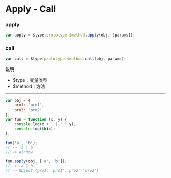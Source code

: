 # Apply - Call #

### apply ###

```javascript
var apply = $type.prototype.$method.apply(obj, [params]);
```
### call ###

```javascript
var call = $type.prototype.$method.call(obj, params);
```

说明
- $type：变量类型
- $method：方法

*****

```javascript
var obj = {
    pro1: 'pro1',
    pro2: 'pro2'
};
var fun = function (x, y) {
    console.log(x + ' | ' + y);
    console.log(this);
};

fun('a', 'b'); 
// -> 'a | b'
// -> Window

fun.apply(obj, ['a', 'b']); 
// -> 'a | b'
// -> Object {pro1: 'pro1', pro2: 'pro2'}
```